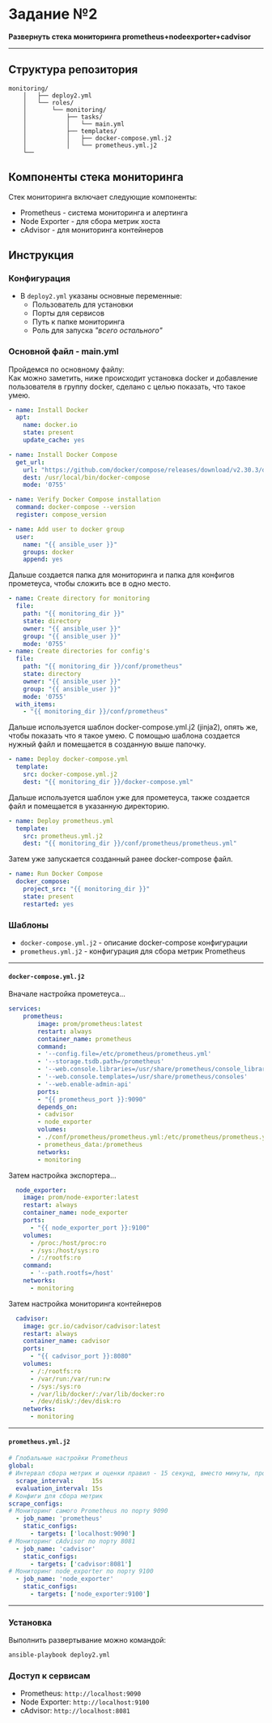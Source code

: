 # Задание №2

**Развернуть стека мониторинга prometheus+nodeexporter+cadvisor**

---

## Структура репозитория
```
monitoring/
    │   ├── deploy2.yml
    │   └── roles/
    │       └── monitoring/
    │           ├── tasks/
    │           │   └── main.yml
    │           ├── templates/
    │           │   ├── docker-compose.yml.j2
    │           │   └── prometheus.yml.j2
    └── 
```
## Компоненты стека мониторинга
Стек мониторинга включает следующие компоненты:
* Prometheus - система мониторинга и алертинга
* Node Exporter - для сбора метрик хоста
* cAdvisor - для мониторинга контейнеров

## Инструкция
### Конфигурация
* В `deploy2.yml` указаны основные переменные:
  - Пользователь для установки
  - Порты для сервисов
  - Путь к папке мониторинга
  - Роль для запуска _"всего остального"_

### Основной файл - main.yml
Пройдемся по основному файлу:  
Как можно заметить, ниже происходит установка docker и добавление пользователя в группу docker, сделано с целью показать, что такое умею.
``` yaml
- name: Install Docker
  apt:
    name: docker.io
    state: present
    update_cache: yes

- name: Install Docker Compose
  get_url:
    url: "https://github.com/docker/compose/releases/download/v2.30.3/docker-compose-linux-{{ ansible_architecture }}"
    dest: /usr/local/bin/docker-compose
    mode: '0755'

- name: Verify Docker Compose installation
  command: docker-compose --version
  register: compose_version

- name: Add user to docker group
  user:
    name: "{{ ansible_user }}"
    groups: docker
    append: yes
```
Дальше создается папка для мониторинга и папка для конфигов прометеуса, чтобы сложить все в одно место.
``` yaml
- name: Create directory for monitoring
  file:
    path: "{{ monitoring_dir }}"
    state: directory
    owner: "{{ ansible_user }}"
    group: "{{ ansible_user }}"
    mode: '0755'
- name: Create directories for config's
  file:
    path: "{{ monitoring_dir }}/conf/prometheus"
    state: directory
    owner: "{{ ansible_user }}"
    group: "{{ ansible_user }}"
    mode: '0755'
  with_items:
    - "{{ monitoring_dir }}/conf/prometheus"
```
Дальше используется шаблон docker-compose.yml.j2 (jinja2), опять же, чтобы показать что я такое умею. С помощью шаблона создается нужный файл и помещается в созданную выше папочку.
``` yaml
- name: Deploy docker-compose.yml
  template:
    src: docker-compose.yml.j2
    dest: "{{ monitoring_dir }}/docker-compose.yml"
```
Дальше используется шаблон уже для прометеуса, также создается файл и помещается в указанную директорию.
```yaml
- name: Deploy prometheus.yml
  template:
    src: prometheus.yml.j2
    dest: "{{ monitoring_dir }}/conf/prometheus/prometheus.yml"
```
Затем уже запускается созданный ранее docker-compose файл.
``` yaml
- name: Run Docker Compose
  docker_compose:
    project_src: "{{ monitoring_dir }}"
    state: present
    restarted: yes
```

### Шаблоны
* `docker-compose.yml.j2` - описание docker-compose конфигурации
* `prometheus.yml.j2` - конфигурация для сбора метрик Prometheus

____
#### `docker-compose.yml.j2`
Вначале настройка прометеуса...
``` yaml
services:
    prometheus:
        image: prom/prometheus:latest
        restart: always
        container_name: prometheus
        command:
        - '--config.file=/etc/prometheus/prometheus.yml'
        - '--storage.tsdb.path=/prometheus'
        - '--web.console.libraries=/usr/share/prometheus/console_libraries'
        - '--web.console.templates=/usr/share/prometheus/consoles'
        - '--web.enable-admin-api'
        ports:
        - "{{ prometheus_port }}:9090"
        depends_on:
        - cadvisor
        - node_exporter
        volumes:
        - ./conf/prometheus/prometheus.yml:/etc/prometheus/prometheus.yml
        - prometheus_data:/prometheus
        networks:
        - monitoring
```
Затем настройка экспортера...
``` yaml 
  node_exporter:
    image: prom/node-exporter:latest
    restart: always
    container_name: node_exporter
    ports:
      - "{{ node_exporter_port }}:9100"
    volumes:
      - /proc:/host/proc:ro
      - /sys:/host/sys:ro
      - /:/rootfs:ro
    command:
      - '--path.rootfs=/host'
    networks:
      - monitoring
```
Затем настройка мониторинга контейнеров
``` yaml
  cadvisor:
    image: gcr.io/cadvisor/cadvisor:latest
    restart: always
    container_name: cadvisor
    ports:
      - "{{ cadvisor_port }}:8080"
    volumes:
      - /:/rootfs:ro
      - /var/run:/var/run:rw
      - /sys:/sys:ro
      - /var/lib/docker/:/var/lib/docker:ro
      - /dev/disk/:/dev/disk:ro
    networks:
      - monitoring
```
____
#### `prometheus.yml.j2`
```yaml
# Глобальные настройки Prometheus
global:
# Интервал сбора метрик и оценки правил - 15 секунд, вместо минуты, просто потому что в примере было 15 секунд, ни на что особо в данном примере не влияет
  scrape_interval:     15s
  evaluation_interval: 15s
# Конфиги для сбора метрик
scrape_configs:
# Мониторинг самого Prometheus по порту 9090
  - job_name: 'prometheus'
    static_configs:
      - targets: ['localhost:9090']
# Мониторинг cAdvisor по порту 8081
  - job_name: 'cadvisor'
    static_configs:
      - targets: ['cadvisor:8081']
# Мониторинг node_exporter по порту 9100
  - job_name: 'node_exporter'
    static_configs:
      - targets: ['node_exporter:9100']
```
____


### Установка

Выполнить развертывание можно командой:

```bash
ansible-playbook deploy2.yml
```

### Доступ к сервисам

* Prometheus: `http://localhost:9090`
* Node Exporter: `http://localhost:9100`
* cAdvisor: `http://localhost:8081`
